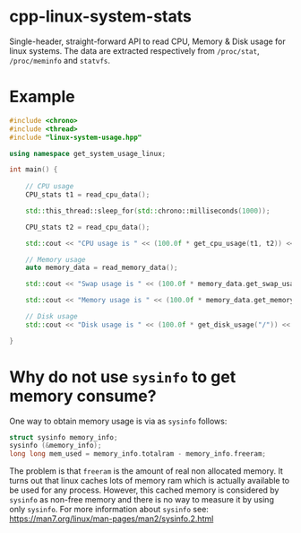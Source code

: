 # cpp-linux-system-stats

Single-header, straight-forward API to read CPU, Memory &amp; Disk usage for linux systems. The data are extracted respectively from `/proc/stat`, `/proc/meminfo` and `statvfs`.

# Example

```c++
#include <chrono>
#include <thread>
#include "linux-system-usage.hpp"

using namespace get_system_usage_linux;

int main() {
    
    // CPU usage
    CPU_stats t1 = read_cpu_data();

    std::this_thread::sleep_for(std::chrono::milliseconds(1000));

    CPU_stats t2 = read_cpu_data();

    std::cout << "CPU usage is " << (100.0f * get_cpu_usage(t1, t2)) << "%\n";

    // Memory usage
    auto memory_data = read_memory_data();

    std::cout << "Swap usage is " << (100.0f * memory_data.get_swap_usage()) << "%\n";

    std::cout << "Memory usage is " << (100.0f * memory_data.get_memory_usage()) << "%\n";

    // Disk usage
    std::cout << "Disk usage is " << (100.0f * get_disk_usage("/")) << "%\n";

}
```
# Why do not use `sysinfo` to get memory consume?

One way to obtain memory usage is via as `sysinfo` follows:

```c++
struct sysinfo memory_info;
sysinfo (&memory_info);
long long mem_used = memory_info.totalram - memory_info.freeram;
```
The problem is that `freeram` is the amount of real non allocated memory. It turns out that linux caches lots of memory ram which is actually available to be used for any process. However, this cached memory is considered by `sysinfo` as non-free memory and there is no way to measure it  by using only `sysinfo`. For more information about `sysinfo` see: https://man7.org/linux/man-pages/man2/sysinfo.2.html
